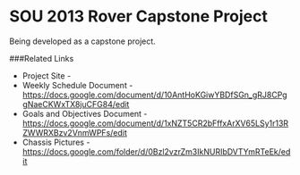 SOU 2013 Rover Capstone Project
========

Being developed as a capstone project.


###Related Links
* Project Site - 
* Weekly Schedule Document - https://docs.google.com/document/d/10AntHoKGiwYBDfSGn_gRJ8CPggNaeCKWxTX8juCFG84/edit
* Goals and Objectives Document - https://docs.google.com/document/d/1xNZT5CR2bFffxArXV65LSy1r13RZWWRXBzv2VnmWPFs/edit
* Chassis Pictures - https://docs.google.com/folder/d/0Bzl2vzrZm3IkNURIbDVTYmRTeEk/edit
